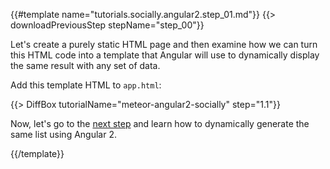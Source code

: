 {{#template name="tutorials.socially.angular2.step_01.md"}}
{{> downloadPreviousStep stepName="step_00"}}

Let's create a purely static HTML page and then examine how we can turn this HTML code into a template that Angular will use to dynamically display the same result with any set of data.

Add this template HTML to `app.html`:

{{> DiffBox tutorialName="meteor-angular2-socially" step="1.1"}}

Now, let's go to the [next step](/tutorials/angular2/dynamic-template) and learn how to dynamically generate the same list using Angular 2.

{{/template}}
